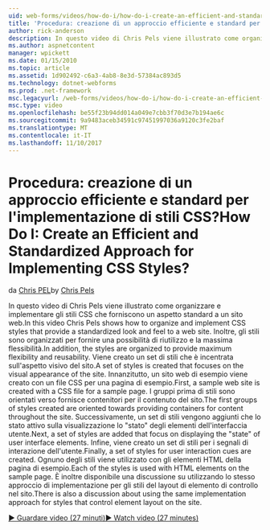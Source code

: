 ```yaml
---
uid: web-forms/videos/how-do-i/how-do-i-create-an-efficient-and-standardized-approach-for-implementing-css-styles
title: 'Procedura: creazione di un approccio efficiente e standard per l''implementazione di stili CSS? | Microsoft Docs'
author: rick-anderson
description: In questo video di Chris Pels viene illustrato come organizzare e implementare gli stili CSS che forniscono un aspetto standard a un sito web. Inoltre, gli stili sono...
ms.author: aspnetcontent
manager: wpickett
ms.date: 01/15/2010
ms.topic: article
ms.assetid: 1d902492-c6a3-4ab8-8e3d-57384ac893d5
ms.technology: dotnet-webforms
ms.prod: .net-framework
msc.legacyurl: /web-forms/videos/how-do-i/how-do-i-create-an-efficient-and-standardized-approach-for-implementing-css-styles
msc.type: video
ms.openlocfilehash: be55f23b94dd014a049e7cbb3f70d3e7b194ae6c
ms.sourcegitcommit: 9a9483aceb34591c97451997036a9120c3fe2baf
ms.translationtype: MT
ms.contentlocale: it-IT
ms.lasthandoff: 11/10/2017
---
```

<a name="how-do-i-create-an-efficient-and-standardized-approach-for-implementing-css-styles"></a><span data-ttu-id="ed815-105">Procedura: creazione di un approccio efficiente e standard per l'implementazione di stili CSS?</span><span class="sxs-lookup"><span data-stu-id="ed815-105">How Do I: Create an Efficient and Standardized Approach for Implementing CSS Styles?</span></span>
====================
<span data-ttu-id="ed815-106">da [Chris PEL](https://twitter.com/chrispels)</span><span class="sxs-lookup"><span data-stu-id="ed815-106">by [Chris Pels](https://twitter.com/chrispels)</span></span>

<span data-ttu-id="ed815-107">In questo video di Chris Pels viene illustrato come organizzare e implementare gli stili CSS che forniscono un aspetto standard a un sito web.</span><span class="sxs-lookup"><span data-stu-id="ed815-107">In this video Chris Pels shows how to organize and implement CSS styles that provide a standardized look and feel to a web site.</span></span> <span data-ttu-id="ed815-108">Inoltre, gli stili sono organizzati per fornire una possibilità di riutilizzo e la massima flessibilità.</span><span class="sxs-lookup"><span data-stu-id="ed815-108">In addition, the styles are organized to provide maximum flexibility and reusability.</span></span> <span data-ttu-id="ed815-109">Viene creato un set di stili che è incentrata sull'aspetto visivo del sito.</span><span class="sxs-lookup"><span data-stu-id="ed815-109">A set of styles is created that focuses on the visual appearance of the site.</span></span> <span data-ttu-id="ed815-110">Innanzitutto, un sito web di esempio viene creato con un file CSS per una pagina di esempio.</span><span class="sxs-lookup"><span data-stu-id="ed815-110">First, a sample web site is created with a CSS file for a sample page.</span></span> <span data-ttu-id="ed815-111">I gruppi prima di stili sono orientati verso fornisce contenitori per il contenuto del sito.</span><span class="sxs-lookup"><span data-stu-id="ed815-111">The first groups of styles created are oriented towards providing containers for content throughout the site.</span></span> <span data-ttu-id="ed815-112">Successivamente, un set di stili vengono aggiunti che lo stato attivo sulla visualizzazione lo "stato" degli elementi dell'interfaccia utente.</span><span class="sxs-lookup"><span data-stu-id="ed815-112">Next, a set of styles are added that focus on displaying the "state" of user interface elements.</span></span> <span data-ttu-id="ed815-113">Infine, viene creato un set di stili per i segnali di interazione dell'utente.</span><span class="sxs-lookup"><span data-stu-id="ed815-113">Finally, a set of styles for user interaction cues are created.</span></span> <span data-ttu-id="ed815-114">Ognuno degli stili viene utilizzato con gli elementi HTML della pagina di esempio.</span><span class="sxs-lookup"><span data-stu-id="ed815-114">Each of the styles is used with HTML elements on the sample page.</span></span> <span data-ttu-id="ed815-115">È inoltre disponibile una discussione su utilizzando lo stesso approccio di implementazione per gli stili del layout di elemento di controllo nel sito.</span><span class="sxs-lookup"><span data-stu-id="ed815-115">There is also a discussion about using the same implementation approach for styles that control element layout on the site.</span></span>

[<span data-ttu-id="ed815-116">&#9654; Guardare video (27 minuti)</span><span class="sxs-lookup"><span data-stu-id="ed815-116">&#9654; Watch video (27 minutes)</span></span>](https://channel9.msdn.com/Blogs/ASP-NET-Site-Videos/how-do-i-create-an-efficient-and-standardized-approach-for-implementing-css-styles)
